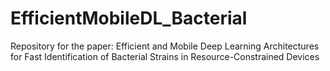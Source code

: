# EfficientMobileDL_Bacterial
Repository for the paper: Efficient and Mobile Deep Learning Architectures for Fast Identification of Bacterial Strains in Resource-Constrained Devices
